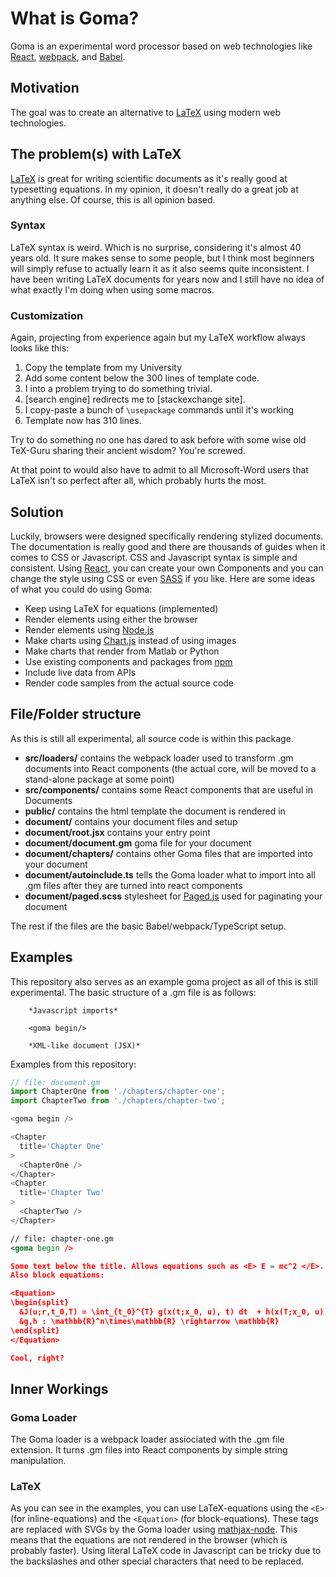 # What is Goma?

Goma is an experimental word processor based on web technologies like [React](https://reactjs.org/), [webpack](https://webpack.js.org/), and [Babel](https://babeljs.io/). 



## Motivation

The goal was to create an alternative to [LaTeX](https://en.wikipedia.org/wiki/LaTeX) using modern web technologies. 

## The problem(s) with LaTeX

[LaTeX](https://en.wikipedia.org/wiki/LaTeX) is great for writing scientific documents as it's really good at typesetting equations. In my opinion, it doesn't really do a great job at anything  else. Of course, this is all opinion based.

### Syntax

LaTeX syntax is weird. Which is no surprise, considering it's almost 40 years old. It sure makes sense to some people, but I think most beginners will simply refuse to actually learn it as it also seems quite inconsistent. I have been writing LaTeX documents for years now and I still have no idea of what exactly I'm doing when using some macros. 

### Customization

Again, projecting from experience again but my LaTeX workflow always looks like this:

1. Copy the template from my University
2. Add some content below the 300 lines of template code.
3. I into a problem trying to do something trivial.
4. [search engine] redirects me to [stackexchange site]. 
5. I copy-paste a bunch of ```\usepackage``` commands until it's working
6. Template now has 310 lines.

Try to do something no one has dared to ask before with some wise old TeX-Guru sharing their ancient wisdom? You're screwed. 

At that point to would also have to admit to all Microsoft-Word users that LaTeX isn't so perfect after all, which probably hurts the most. 

## Solution

Luckily, browsers were designed specifically rendering stylized documents. The documentation is really good and there are thousands of guides when it comes to CSS or Javascript. CSS and Javascript syntax is simple and consistent. Using [React](https://reactjs.org/), you can create your own Components and you can change the style using CSS or even [SASS](https://sass-lang.com/) if you like. Here are some ideas of what you could do using Goma: 

- Keep using LaTeX for equations (implemented)
- Render elements using either the browser
- Render elements using [Node.js](https://nodejs.org)
- Make charts using [Chart.js](https://www.chartjs.org/) instead of using images
- Make charts that render from Matlab or Python 
- Use existing components and packages from [npm](https://www.npmjs)
- Include live data from APIs
- Render code samples from the actual source code


## File/Folder structure

As this is still all experimental, all source code is within this package.

- **src/loaders/** contains the webpack loader used to transform .gm documents into React components (the actual core, will be moved to a stand-alone package at some point)
- **src/components/** contains some React components that are useful in Documents
- **public/** contains the html template the document is rendered in
- **document/** contains your document files and setup
- **document/root.jsx** contains your entry point
- **document/document.gm** goma file for your document
- **document/chapters/** contains other Goma files that are imported into your document 
- **document/autoinclude.ts** tells the Goma loader what to import into all .gm files after they are turned into react components
- **document/paged.scss** stylesheet for [Paged.js](https://www.pagedjs.org/) used for paginating your document

The rest if the files are the basic Babel/webpack/TypeScript setup. 

## Examples

This repository also serves as an example goma project as all of this is still experimental. The basic structure of a .gm file is as follows:

```
    *Javascript imports*

    <goma begin/>

    *XML-like document (JSX)*
```
Examples from this repository:

```javascript
// file: document.gm
import ChapterOne from './chapters/chapter-one';
import ChapterTwo from './chapters/chapter-two';

<goma begin />

<Chapter
  title='Chapter One'
>
  <ChapterOne />
</Chapter>
<Chapter
  title='Chapter Two'
>
  <ChapterTwo />
</Chapter>

```

```xml
// file: chapter-one.gm
<goma begin />

Some text below the title. Allows equations such as <E> E = mc^2 </E>. 
Also block equations:

<Equation>
\begin{split}
  &J(u;r,t_0,T) = \int_{t_0}^{T} g(x(t;x_0, u), t) dt  + h(x(T;x_0, u), T) \\
  &g,h : \mathbb{R}^n\times\mathbb{R} \rightarrow \mathbb{R}
\end{split}
</Equation>

Cool, right?


```


## Inner Workings

### Goma Loader

The Goma loader is a webpack loader assiociated with the .gm file extension. It turns .gm files into React components by simple string manipulation. 

### LaTeX

As you can see in the examples, you can use LaTeX-equations using the ```<E>``` (for inline-equations) and the ```<Equation>``` (for block-equations). These tags are replaced with SVGs by the Goma loader using [mathjax-node](https://www.npmjs.com/package/mathjax-node). This means that the equations are not rendered in the browser (which is probably faster). Using literal LaTeX code in Javascript can be tricky due to the backslashes and other special characters that need to be replaced.

